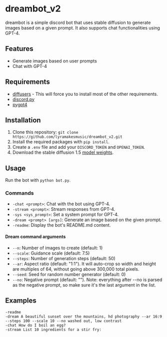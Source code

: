 # dreambot_v2

dreambot is a simple discord bot that uses stable diffusion to generate images based on a given prompt. It also supports chat functionalities using GPT-4.

## Features
- Generate images based on user prompts
- Chat with GPT-4

## Requirements
- [diffusers](https://github.com/huggingface/diffusers) - This will force you to install most of the other requirements.
- [discord.py](https://pypi.org/project/discord.py/)
- [pygpt4](https://github.com/lyramakesmusic/pygpt4)

## Installation

1. Clone this repository: `git clone https://github.com/lyramakesmusic/dreambot_v2.git`
2. Install the required packages with `pip install`.
3. Create a `.env` file and add your `DISCORD_TOKEN` and `OPENAI_TOKEN`.
4. Download the stable diffusion 1.5 [model weights](https://huggingface.co/runwayml/stable-diffusion-v1-5/tree/main).

## Usage

Run the bot with `python bot.py`.

### Commands

- `-chat <prompt>`: Chat with the bot using GPT-4.
- `-stream <prompt>`: Stream responses from GPT-4.
- `-sys <sys_prompt>`: Set a system prompt for GPT-4.
- `-dream <prompt> [args]`: Generate an image based on the given prompt.
- `-readme`: Display the bot's README.md content.

#### Dream command arguments

- `--n`: Number of images to create (default: 1)
- `--scale`: Guidance scale (default: 7.5)
- `--steps`: Number of generation steps (default: 50)
- `--ar`: Aspect ratio (default: "1:1"). It will auto-crop so width and height are multiples of 64, without going above 300,000 total pixels.
- `--seed`: Seed for random number generator (default: 0)
- `--no`: Negative prompt (default: ""). Note: everything after --no is parsed as the negative prompt, so make sure it's the last argument in the list.

## Examples

```
-readme
-dream A beautiful sunset over the mountains, hd photography --ar 16:9 --steps 100 --scale 10 --no washed out, low contrast
-chat How do I boil an egg?
-stream List 10 ingredients for a stir fry:
```
